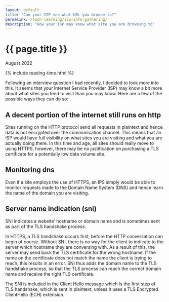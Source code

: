 ```yaml
---
layout: default
title: "Can your ISP see what URL you browse to?"
permalink: /tech-learning/isp-info-gathering/
description: "How your ISP may know what site you are browsing to"
---
```

<h1>{{ page.title }}</h1>
<p class="subtitle">August 2022</p>
{% include reading-time.html %}

Following an interview question I had recently, I decided to look more into this. It seems that your Internet Service Provider (ISP) may know a bit more about what sites you tend to visit than you may know. Here are a few of the possible ways they can do so:  

## A decent portion of the internet still runs on http
Sites running on the HTTP protocol send all requests in plaintext and hence data is not encrypted over the communication channel. This means that an ISP would have full visibility on what sites you are visiting and what you are actually doing there. In this time and age, all sites should really move to using HTTPS, however, there may be no justification on purchasing a TLS certificate for a potentially low data volume site.

## Monitoring dns
Even if a site employs the use of HTTPS, an IPS simply would be able to monitor requests made to the Domain Name System (DNS) and hence learn the name of the domain you are visiting. 

## Server name indication (sni)
SNI indicates a website’ hostname or domain name and is sometimes sent as part of the TLS handshake process. 

In HTTPS, a TLS handshake occurs first, before the HTTP conversation can begin of course. Without SNI, there is no way for the client to indicate to the server which hostname they are conversing with. As a result of this, the server may send back the TLS certificate for the wrong hostname. If the name on the certificate does not match the name the client is trying to reach, this results in an error. SNI thus adds the domain name to the TLS handshake process, so that the TLS process can reach the correct domain name and receive the right TLS certificate. 

The SNI is included in the Client Hello message which is the first step of TLS handshake, which is sent in plaintext, unless it uses a TLS Encrypted ClientHello (ECH) extension.